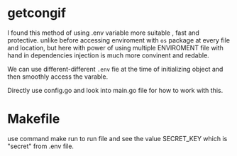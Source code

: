 # getcongif

I found this method of using .env variable more suitable , fast and protective.
unlike before accessing enviroment with `os` package at every file and location, but here with power of using multiple ENVIROMENT file with hand in dependencies injection is much more convinent and redable.

We can use different-different `.env` fie at the time of initializing object and then smoothly access the varable.

Directly use config.go and look into main.go file for how to work with this.

# Makefile
use command make run to run file and see the value SECRET_KEY which is "secret" from .env file.